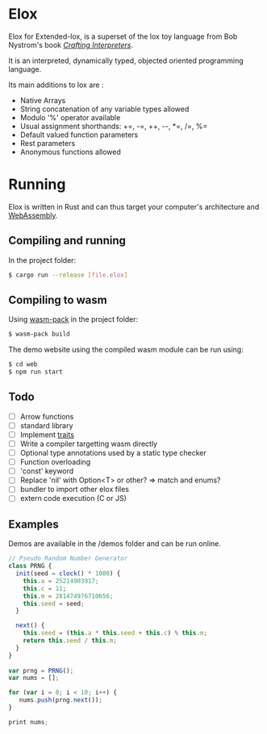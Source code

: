 # Elox

Elox for Extended-lox, is a superset of the lox toy language from Bob Nystrom's book [_Crafting Interpreters_](http://www.craftinginterpreters.com/).

It is an interpreted, dynamically typed, objected oriented programming language.

Its main additions to lox are :

- Native Arrays
- String concatenation of any variable types allowed
- Modulo '%' operator available
- Usual assignment shorthands: +=, -=, ++, --, *=, /=, %=
- Default valued function parameters
- Rest parameters
- Anonymous functions allowed

# Running

Elox is written in Rust and can thus target your computer's architecture and [WebAssembly](https://webassembly.org/).

## Compiling and running

In the project folder: 

```bash
$ cargo run --release [file.elox]
```

## Compiling to wasm

Using [wasm-pack](https://rustwasm.github.io/wasm-pack/) in the project folder:

```bash
$ wasm-pack build
```

The demo website using the compiled wasm module can be run using:

```bash
$ cd web
$ npm run start
```

## Todo

- [ ] Arrow functions
- [ ] standard library
 - [ ] Implement [traits](https://www.wikiwand.com/en/Trait_(computer_programming))
 - [ ] Write a compiler targetting wasm directly
 - [ ] Optional type annotations used by a static type checker
 - [ ] Function overloading
 - [ ] 'const' keyword
- [ ] Replace 'nil' with Option\<T> or other? => match and enums?
- [ ] bundler to import other elox files
- [ ] extern code execution (C or JS)

## Examples

Demos are available in the /demos folder and can be run online.

```javascript
// Pseudo Random Number Generator
class PRNG {
  init(seed = clock() * 1000) {
    this.a = 25214903917;
    this.c = 11;
    this.m = 281474976710656;
    this.seed = seed;
  }

  next() {
    this.seed = (this.a * this.seed + this.c) % this.m;
    return this.seed / this.m;
  }
}
 
var prng = PRNG();
var nums = [];

for (var i = 0; i < 10; i++) {
   nums.push(prng.next());
}

print nums;
```